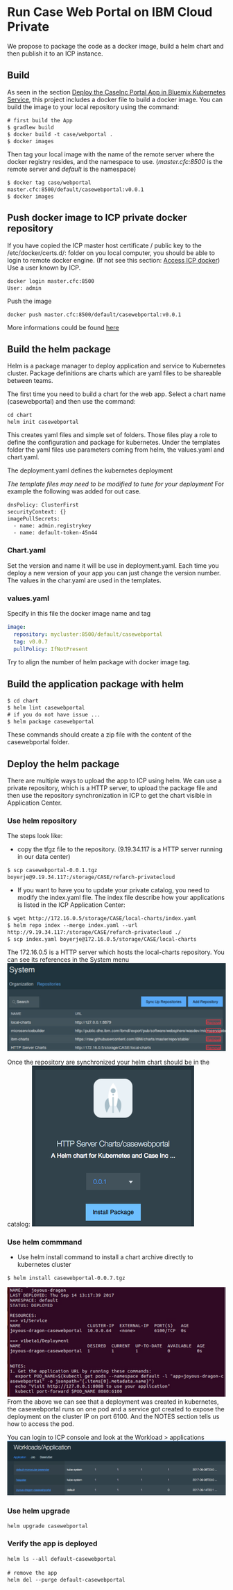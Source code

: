 # Run Case Web Portal on IBM Cloud Private
We propose to package the code as a docker image, build a helm chart and then publish it to an ICP instance.

## Build
As seen in the section [Deploy the CaseInc Portal App in Bluemix Kubernetes Service](https://github.com/ibm-cloud-architecture/refarch-caseinc-app#deploy-the-caseinc-portal-app-in-bluemix-kubernetes-service), this project includes a docker file to build a docker image. You can build the image to your local repository using the command:
```
# first build the App
$ gradlew build
$ docker build -t case/webportal .
$ docker images
```
Then tag your local image with the name of the remote server where the docker registry resides, and the namespace to use. (*master.cfc:8500* is the remote server and *default* is the namespace)
```
$ docker tag case/webportal master.cfc:8500/default/casewebportal:v0.0.1
$ docker images
```
## Push docker image to ICP private docker repository

If you have copied the ICP master host certificate / public key to the /etc/docker/certs.d/<hostname>:<portnumber> folder on you local computer, you should be able to login to remote docker engine. (If not see this section: [Access ICP docker](https://github.com/ibm-cloud-architecture/refarch-integration/blob/master/docs/icp-deploy.md#access-to-icp-private-repository)) Use a user known by ICP.
```
docker login master.cfc:8500
User: admin
```
Push the image
```
docker push master.cfc:8500/default/casewebportal:v0.0.1
```
More informations could be found [here](https://www.ibm.com/developerworks/community/blogs/fe25b4ef-ea6a-4d86-a629-6f87ccf4649e/entry/Working_with_the_local_docker_registry_from_Spectrum_Conductor_for_Containers?lang=en)

## Build the helm package
Helm is a package manager to deploy application and service to Kubernetes cluster. Package definitions are charts which are yaml files to be shareable between teams.

The first time you need to build a chart for the web app.  Select a chart name (casewebportal) and then use the command:
```
cd chart
helm init casewebportal
```

This creates yaml files and simple set of folders. Those files play a role to define the configuration and package for kubernetes. Under the templates folder the yaml files use parameters coming from helm, the values.yaml and chart.yaml.

The deployment.yaml defines the kubernetes deployment

*The template files may need to be modified to tune for your deployment* For example the following was added for out case.
```
dnsPolicy: ClusterFirst
securityContext: {}
imagePullSecrets:
  - name: admin.registrykey
  - name: default-token-45n44
```

### Chart.yaml
Set the version and name it will be use in deployment.yaml. Each time you deploy a new version of your app you can just change the version number. The values in the char.yaml are used in the templates.

### values.yaml
Specify in this file the docker image name and tag
```yaml
image:
  repository: mycluster:8500/default/casewebportal
  tag: v0.0.7
  pullPolicy: IfNotPresent
```

Try to align the number of helm package with docker image tag.

## Build the application package with helm
```
$ cd chart
$ helm lint casewebportal
# if you do not have issue ...
$ helm package casewebportal
```
These commands should create a zip file with the content of the casewebportal folder.

## Deploy the helm package
There are multiple ways to upload the app to ICP using helm. We can use a private repository, which is a HTTP server, to upload the package file and then use the repository synchronization in ICP to get the chart visible in Application Center.
### Use helm repository
The steps look like:
* copy the tfgz file to the repository. (9.19.34.117 is a HTTP server running in our data center)
```
$ scp casewebportal-0.0.1.tgz boyerje@9.19.34.117:/storage/CASE/refarch-privatecloud
```
* If you want to have you to update your private catalog, you need to modify the index.yaml file.  The index file describe how your applications is listed in the ICP Application Center:
```
$ wget http://172.16.0.5/storage/CASE/local-charts/index.yaml
$ helm repo index --merge index.yaml --url http://9.19.34.117:/storage/CASE/refarch-privatecloud ./
$ scp index.yaml boyerje@172.16.0.5/storage/CASE/local-charts
```
The 172.16.0.5 is a HTTP server which hosts the local-charts repository. You can see its references in the System menu
![](charts-server-info.png)

Once the repository are synchronized your helm chart should be in the catalog:
![](helm-in-app-center.png)

### Use helm commmand
* Use helm install command to install a chart archive directly to kubernetes cluster
```
$ helm install casewebportal-0.0.7.tgz
```

![](helm-install-out.png)
From the above we can see that a deployment was created in kubernetes, the casewebportal runs on one pod and a service got created to expose the deployment on the cluster IP on port 6100. And the NOTES section tells us how to access the pod.

You can login to ICP console and look at the Workload > applications
![](app-deployed.png)

### Use helm upgrade
```
helm upgrade casewebportal
```

### Verify the app is deployed
```
helm ls --all default-casewebportal

# remove the app
helm del --purge default-casewebportal
```

